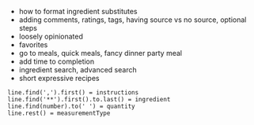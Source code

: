 * how to format ingredient substitutes
* adding comments, ratings, tags, having source vs no source, optional steps
* loosely opinionated
* favorites
* go to meals, quick meals, fancy dinner party meal
* add time to completion
* ingredient search, advanced search
* short expressive recipes


```
line.find(',').first() = instructions
line.find('**').first().to.last() = ingredient
line.find(number).to(' ') = quantity
line.rest() = measurementType
```
